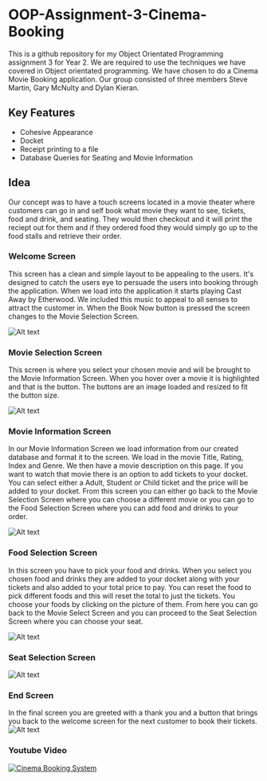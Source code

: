 # OOP-Assignment-3-Cinema-Booking
This is a github repository for my Object Orientated Programming assignment 3 for Year 2. We are required to use the techniques we have covered in Object orientated programming. We have chosen to do a Cinema Movie Booking application. Our group consisted of three members Steve Martin, Gary McNulty and Dylan Kieran.

## Key Features
- Cohesive Appearance
- Docket
- Receipt printing to a file
- Database Queries for Seating and Movie Information

## Idea
Our concept was to have a touch screens located in a movie theater where customers can go in and self book what movie they want to see, tickets, food and drink, and seating. They would then checkout and it will print the reciept out for them and if they ordered food they would simply go up to the food stalls and retrieve their order. 

### Welcome Screen
This screen has a clean and simple layout to be appealing to the users. It's designed to catch the users eye to persuade the users into booking through the application. When we load into the application it starts playing Cast Away by Etherwood. We included this music to appeal to all senses to attract the customer in. When the Book Now button is pressed the screen changes to the Movie Selection Screen.

![Alt text](https://github.com/Superdizzy17/OOP-Assignment-3-Cinema-Booking/blob/master/ScreenShots/WelcomeScreen.PNG "Welcome Screen")

### Movie Selection Screen
This screen is where you select your chosen movie and will be brought to the Movie Information Screen. When you hover over a movie it is highlighted and that is the button. The buttons are an image loaded and resized to fit the button size.

![Alt text](https://github.com/Superdizzy17/OOP-Assignment-3-Cinema-Booking/blob/master/ScreenShots/MovieSelectScreen.PNG "Movie Selection Screen")

### Movie Information Screen
In our Movie Information Screen we load information from our created database and format it to the screen. We load in the movie Title, Rating, Index and Genre. We then have a movie description on this page. If you want to watch that movie there is an option to add tickets to your docket. You can select either a Adult, Student or Child ticket and the price will be added to your docket. From this screen you can either go back to the Movie Selection Screen where you can choose a different movie or you can go to the Food Selection Screen where you can add food and drinks to your order.

![Alt text](https://github.com/Superdizzy17/OOP-Assignment-3-Cinema-Booking/blob/master/ScreenShots/MovieInfoScreen.PNG "Movie Info Screen")

### Food Selection Screen
In this screen you have to pick your food and drinks. When you select you chosen food and drinks they are added to your docket along with your tickets and also added to your total price to pay. You can reset the food to pick different foods and this will reset the total to just the tickets. You choose your foods by clicking on the picture of them. From here you can go back to the Movie Select Screen and you can proceed to the Seat Selection Screen where you can choose your seat.

![Alt text](https://github.com/Superdizzy17/OOP-Assignment-3-Cinema-Booking/blob/master/ScreenShots/FoodAndDrinkSelection.PNG "Food Screen")

### Seat Selection Screen

![Alt text](https://github.com/Superdizzy17/OOP-Assignment-3-Cinema-Booking/blob/master/ScreenShots/ScreenSelectionScreen.PNG "Seat Selection Screen")

### End Screen
In the final screen you are greeted with a thank you and a button that brings you back to the welcome screen for the next customer to book their tickets.
![Alt text](https://github.com/Superdizzy17/OOP-Assignment-3-Cinema-Booking/blob/master/ScreenShots/EndScreen.PNG " EndScreen")

### Youtube Video
[![Cinema Booking System](https://github.com/Superdizzy17/OOP-Assignment-3-Cinema-Booking/blob/master/ScreenShots/WelcomeScreen.PNG)](https://www.youtube.com/watch?v=HjvRmHSvT8I)
